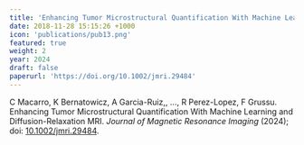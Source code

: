 ```yaml
---
title: 'Enhancing Tumor Microstructural Quantification With Machine Learning and Diffusion-Relaxation MRI'
date: 2018-11-28 15:15:26 +1000
icon: 'publications/pub13.png'
featured: true
weight: 2
year: 2024
draft: false
paperurl: 'https://doi.org/10.1002/jmri.29484'
---
```


C Macarro, K Bernatowicz, A Garcia-Ruiz,, ..., R Perez-Lopez, F Grussu. Enhancing Tumor Microstructural Quantification With Machine Learning and Diffusion-Relaxation MRI. *Journal of Magnetic Resonance Imaging* (2024); doi: [10.1002/jmri.29484](https://doi.org/10.1002/jmri.29484).